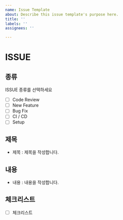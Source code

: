 ```yaml
---
name: Issue Template
about: Describe this issue template's purpose here.
title: ''
labels: ''
assignees: ''

---
```


# ISSUE

## 종류

ISSUE 종류를 선택하세요

- [ ] Code Review
- [ ] New Feature
- [ ] Bug Fix
- [ ] CI / CD
- [ ] Setup

## 제목

- 제목 : 제목을 작성합니다.

## 내용

- 내용 : 내용을 작성합니다.

## 체크리스트

- [ ] 체크리스트
